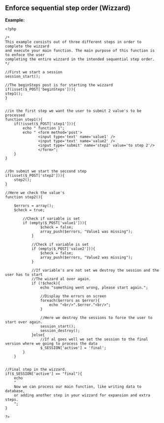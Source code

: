 
Enforce sequential step order (Wizzard)
-------

**Example:**

	<?php

	/*
	This example consists out of three different steps in order to complete the wizzard
	and execute your main function. The main purpose of this function is to enfoce the user
	completing the entire wizzard in the intended sequential step order.
	*/

	//First we start a session 
	session_start();

	//The beginSteps post is for starting the wizzard
	if(isset($_POST['beginSteps'])){
	step1();
	}


	//in the first step we want the user to submit 2 value's to be processed
	function step1(){
		if(!isset($_POST['step1'])){
			echo " function 1";
			echo " <form method='post'>
				   <input type='text' name='value1' />
				   <input type='text' name='value2' />
				   <input type='submit' name='step2' value='to step 2'/>
				   </form>";	
		}	
	}


	//On submit we start the seccond step
	if(isset($_POST['step2'])){
		step2();
	}

	//Here we check the value's
	function step2(){

		$errors = array();
		$check = true;
		
			//Check if variable is set
			if (empty($_POST['value1'])){
					$check = false;
					array_push($errors, "Value1 was missing");
				}
			
				//Check if variable is set
				if (empty($_POST['value2'])){
					$check = false;
					array_push($errors, "Value2 was missing");
				}
			
				//If variable's are not set we destroy the session and the user has to start
				//The wizard al over again.
				if (!$check){
					echo "something went wrong, please start again.";
				
					//Display the errors on screen
					foreach($errors as $error){
						echo "<br/>".$error."<br/>";
					}
				
					//Here we destroy the sessions to force the user to start over again.
					session_start();
					session_destroy();
				}else{
					//If al goes well we set the session to the final version where we going to process the data
					$_SESSION['active'] = 'final';
			}
		}


	//Final step in the wizzard.
	if($_SESSION['active'] == "final"){
		echo 
		"
		Now we can process our main function, like writing data to database,
		or adding another step in your wizzard for expansion and extra steps.		
		";
	}

	?>